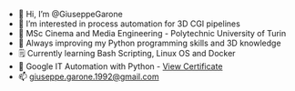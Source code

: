 - 👋 Hi, I’m @GiuseppeGarone
- 👀 I’m interested in process automation for 3D CGI pipelines
- 🏫 MSc Cinema and Media Engineering - Polytechnic University of Turin
- 🌱 Always improving my Python programming skills and 3D knowledge
- 🗒️ Currently learning Bash Scripting, Linux OS and Docker
- 📜 Google IT Automation with Python - [View Certificate](https://www.coursera.org/account/accomplishments/specialization/certificate/FZWU5CRTTPCC)
- 📫 giuseppe.garone.1992@gmail.com

<!---
GiuseppeGarone/GiuseppeGarone is a ✨ special ✨ repository because its `README.md` (this file) appears on your GitHub profile.
You can click the Preview link to take a look at your changes.
--->
